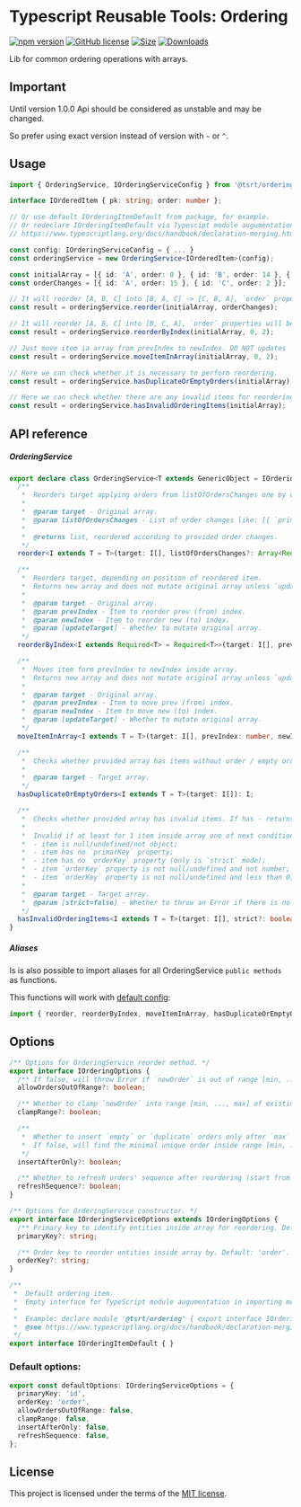 # Typescript Reusable Tools: Ordering


[![npm version](https://img.shields.io/npm/v/@tsrt/ordering.svg)](https://www.npmjs.com/package/@tsrt/ordering) [![GitHub license](https://img.shields.io/badge/license-MIT-blue.svg)](https://github.com/tsReusableTools/tsrt/blob/master/LICENSE) [![Size](https://img.shields.io/bundlephobia/minzip/@tsrt/ordering.svg)](https://www.npmjs.com/package/@tsrt/ordering) [![Downloads](https://img.shields.io/npm/dm/@tsrt/ordering.svg)](https://www.npmjs.com/package/@tsrt/ordering)

Lib for common ordering operations with arrays.

## Important

Until version 1.0.0 Api should be considered as unstable and may be changed.

So prefer using exact version instead of version with `~` or `^`.

## Usage

```ts
import { OrderingService, IOrderingServiceConfig } from '@tsrt/ordering';

interface IOrderedItem { pk: string; order: number };

// Or use default IOrderingItemDefault from package, for example.
// Or redeclare IOrderingItemDefault via Typescipt module augumentation.
// https://www.typescriptlang.org/docs/handbook/declaration-merging.html#module-augmentation

const config: IOrderingServiceConfig = { ... }
const orderingService = new OrderingService<IOrderedItem>(config);

const initialArray = [{ id: 'A', order: 0 }, { id: 'B', order: 14 }, { id: 'C', order: 22 }];
const orderChanges = [{ id: 'A', order: 15 }, { id: 'C', order: 2 }];

// It will reorder [A, B, C] into [B, A, C] -> [C, B, A], `order` properties will be updated accordingly.
const result = orderingService.reorder(initialArray, orderChanges);

// It will reorder [A, B, C] into [B, C, A], `order` properties will be updated accordingly.
const result = orderingService.reorderByIndex(initialArray, 0, 2);

// Just move item ia array from prevIndex to newIndex. DO NOT updates `order` properties.
const result = orderingService.moveItemInArray(initialArray, 0, 2);

// Here we can check whether it is necessary to perform reordering.
const result = orderingService.hasDuplicateOrEmptyOrders(initialArray);

// Here we can check whether there are any invalid items for reordering inside array.
const result = orderingService.hasInvalidOrderingItems(initialArray);
```

## API reference

##### OrderingService
```ts
export declare class OrderingService<T extends GenericObject = IOrderingItemDefault> {
  /**
   *  Reorders target applying orders from listOfOrdersChanges one by one.
   *
   *  @param target - Original array.
   *  @param listOfOrdersChanges - List of order changes like: [{ `primaryKey`: value, `oderKey`: newOrderValue }]
   *
   *  @returns list, reordered according to provided order changes.
   */
  reorder<I extends T = T>(target: I[], listOfOrdersChanges?: Array<Required<T>>, config?: IOrderingOptions): Array<I & Required<T>>;

  /**
   *  Reorders target, depending on position of reordered item.
   *  Returns new array and does not mutate original array unless `updateTarget` falg is provided.
   *
   *  @param target - Original array.
   *  @param prevIndex - Item to reorder prev (from) index.
   *  @param newIndex - Item to reorder new (to) index.
   *  @param [updateTarget] - Whether to mutate original array.
   */
  reorderByIndex<I extends Required<T> = Required<T>>(target: I[], prevIndex: number, newIndex: number, updateTarget?: boolean): I[];

  /**
   *  Moves item form prevIndex to newIndex inside array.
   *  Returns new array and does not mutate original array unless `updateTarget` falg is provided.
   *
   *  @param target - Original array.
   *  @param prevIndex - Item to move prev (from) index.
   *  @param newIndex - Item to move new (to) index.
   *  @param [updateTarget] - Whether to mutate original array.
   */
  moveItemInArray<I extends T = T>(target: I[], prevIndex: number, newIndex: number, updateTarget?: boolean): I[];

  /**
   *  Checks whether provided array has items without order / empty orders. If has - returns first such item.
   *
   *  @param target - Target array.
   */
  hasDuplicateOrEmptyOrders<I extends T = T>(target: I[]): I;

  /**
   *  Checks whether provided array has invalid items. If has - returns first such item.
   *
   *  Invalid if at least for 1 item inside array one of next conditions is true:
   *  - item is null/undefined/not object;
   *  - item has no `primarKey` property;
   *  - item has no `orderKey` property (only is `strict` mode);
   *  - item `orderKey` property is not null/undefined and not number;
   *  - item `orderKey` property is not null/undefined and less than 0;
   *
   *  @param target - Target array.
   *  @param [strict=false] - Whether to throw an Error if there is no `order` property for at least 1 item.
   */
  hasInvalidOrderingItems<I extends T = T>(target: I[], strict?: boolean): I;
}
```

##### Aliases

Is is also possible to import aliases for all OrderingService `public methods` as functions.

This functions will work with [default config](#default-config):

```ts
import { reorder, reorderByIndex, moveItemInArray, hasDuplicateOrEmptyOrders, hasInvalidOrderingItems } from '@tsrt/ordering';
```

## Options

```ts
/** Options for OrderingService reorder method. */
export interface IOrderingOptions {
  /** If false, will throw Error if `newOrder` is out of range [min, ..., max] of existing orders. Default: false. */
  allowOrdersOutOfRange?: boolean;

  /** Whether to clamp `newOrder` into range [min, ..., max] of existing orders. Default: false. */
  clampRange?: boolean;

  /**
   *  Whether to insert `empty` or `duplicate` orders only after `max` order of existing orders. Default: false.
   *  If false, will find the minimal unique order inside range [min, ..., max] of existing orders.
   */
  insertAfterOnly?: boolean;

  /** Whether to refresh orders' sequence after reordering (start from zero). Default: false. */
  refreshSequence?: boolean;
}

/** Options for OrderingService constructor. */
export interface IOrderingServiceOptions extends IOrderingOptions {
  /** Primary key to identify entities inside array for reordering. Default: 'id'. */
  primaryKey?: string;

  /** Order key to reorder entities inside array by. Default: 'order'. */
  orderKey?: string;
}

/**
 *  Default ordering item.
 *  Empty interface for TypeScript module augumentation in importing module.
 *
 *  Example: declare module '@tsrt/ordering' { export interface IOrderingItemDefault { pk: number; order?: number } }
 *  @see https://www.typescriptlang.org/docs/handbook/declaration-merging.html#module-augmentation.
 */
export interface IOrderingItemDefault { }
```

### Default options:

```ts
export const defaultOptions: IOrderingServiceOptions = {
  primaryKey: 'id',
  orderKey: 'order',
  allowOrdersOutOfRange: false,
  clampRange: false,
  insertAfterOnly: false,
  refreshSequence: false,
};
```

## License

This project is licensed under the terms of the [MIT license](https://github.com/tsReusableTools/tsrt/blob/master/LICENSE).
